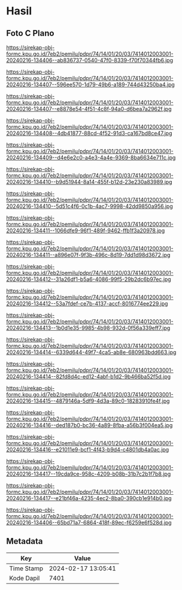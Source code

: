 # Hasil

## Foto C Plano

https://sirekap-obj-formc.kpu.go.id/7eb2/pemilu/pdpr/74/14/01/20/03/7414012003001-20240216-134406--ab836737-0540-47f0-8339-f70f70344fb6.jpg

https://sirekap-obj-formc.kpu.go.id/7eb2/pemilu/pdpr/74/14/01/20/03/7414012003001-20240216-134407--596ee570-1d79-49b6-a189-744d43250ba4.jpg

https://sirekap-obj-formc.kpu.go.id/7eb2/pemilu/pdpr/74/14/01/20/03/7414012003001-20240216-134407--e8878e54-4f51-4c8f-94a0-d6bea7a2962f.jpg

https://sirekap-obj-formc.kpu.go.id/7eb2/pemilu/pdpr/74/14/01/20/03/7414012003001-20240216-134408--4db41877-88cd-4f52-91d3-ca167bd8ce47.jpg

https://sirekap-obj-formc.kpu.go.id/7eb2/pemilu/pdpr/74/14/01/20/03/7414012003001-20240216-134409--d4e6e2c0-a4e3-4a4e-9369-8ba6634e711c.jpg

https://sirekap-obj-formc.kpu.go.id/7eb2/pemilu/pdpr/74/14/01/20/03/7414012003001-20240216-134410--b9d51944-8a14-455f-b12d-23e230a83989.jpg

https://sirekap-obj-formc.kpu.go.id/7eb2/pemilu/pdpr/74/14/01/20/03/7414012003001-20240216-134410--5d51c4f6-0c1b-4ac7-9998-42dd9850a956.jpg

https://sirekap-obj-formc.kpu.go.id/7eb2/pemilu/pdpr/74/14/01/20/03/7414012003001-20240216-134411--1066dfe9-96f1-489f-9462-ffb1f3a20978.jpg

https://sirekap-obj-formc.kpu.go.id/7eb2/pemilu/pdpr/74/14/01/20/03/7414012003001-20240216-134411--a896e07f-9f3b-496c-8d19-7dd1d98d3672.jpg

https://sirekap-obj-formc.kpu.go.id/7eb2/pemilu/pdpr/74/14/01/20/03/7414012003001-20240216-134412--31a26df1-b5a6-4086-99f5-29b2dc6b97ec.jpg

https://sirekap-obj-formc.kpu.go.id/7eb2/pemilu/pdpr/74/14/01/20/03/7414012003001-20240216-134412--53a7fdef-ce7b-4137-accf-8016774ee229.jpg

https://sirekap-obj-formc.kpu.go.id/7eb2/pemilu/pdpr/74/14/01/20/03/7414012003001-20240216-134413--1b0d1e35-9985-4b98-932d-0f56a339eff7.jpg

https://sirekap-obj-formc.kpu.go.id/7eb2/pemilu/pdpr/74/14/01/20/03/7414012003001-20240216-134414--6339d644-49f7-4ca5-ab8e-680963bdd663.jpg

https://sirekap-obj-formc.kpu.go.id/7eb2/pemilu/pdpr/74/14/01/20/03/7414012003001-20240216-134414--82fd8d4c-ed12-4abf-b1d2-9b466ba52f5d.jpg

https://sirekap-obj-formc.kpu.go.id/7eb2/pemilu/pdpr/74/14/01/20/03/7414012003001-20240216-134415--4879146a-5df9-4d3a-89c0-18283910fe4f.jpg

https://sirekap-obj-formc.kpu.go.id/7eb2/pemilu/pdpr/74/14/01/20/03/7414012003001-20240216-134416--ded187b0-bc36-4a89-8fba-a56b3f004ea5.jpg

https://sirekap-obj-formc.kpu.go.id/7eb2/pemilu/pdpr/74/14/01/20/03/7414012003001-20240216-134416--e21011e9-bcf1-4f43-b9d4-c4801db4a0ac.jpg

https://sirekap-obj-formc.kpu.go.id/7eb2/pemilu/pdpr/74/14/01/20/03/7414012003001-20240216-134417--19cda9ce-958c-4209-b08b-31b7c2b1f7b8.jpg

https://sirekap-obj-formc.kpu.go.id/7eb2/pemilu/pdpr/74/14/01/20/03/7414012003001-20240216-134417--e21bf46a-4235-4ec2-8ba0-390cb1e914b0.jpg

https://sirekap-obj-formc.kpu.go.id/7eb2/pemilu/pdpr/74/14/01/20/03/7414012003001-20240216-134406--65bd71a7-6864-418f-89ec-f6259e6f528d.jpg


## Metadata

| Key        | Value               |
| ---------- | ------------------- |
| Time Stamp | 2024-02-17 13:05:41 |
| Kode Dapil | 7401                |




